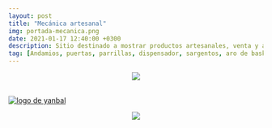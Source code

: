 ```yaml
---
layout: post
title: "Mecánica artesanal"
img: portada-mecanica.png 
date: 2021-01-17 12:40:00 +0300
description: Sitio destinado a mostrar productos artesanales, venta y alquiler de andamios
tag: [Andamios, puertas, parrillas, dispensador, sargentos, aro de basket, Sangolquí, Valle de los Chillos, Selva Alegre]
---
```



<center>
<img src="https://res.cloudinary.com/dpky6fcf6/image/upload/c_scale,h_250,w_330/v1611075932/Blog-Betty/Logos/mecanica2-min_wsctsh.png" />
</center>

<br>

[logo2]: https://res.cloudinary.com/dpky6fcf6/image/upload/c_scale,h_158,w_305/v1611012008/Blog-Betty/Logos/sitio_gzoygz.jpg
[mecanica]: https://jorge-onofa.github.io/karna/ "clic para visitar MECÁNICA"
[![logo de yanbal][logo2]][mecanica]


<center>
<img src="https://res.cloudinary.com/dpky6fcf6/image/upload/c_scale,h_250,w_330/v1611075916/Blog-Betty/Logos/mecanica1-min_w33hpd.png" />
</center>

